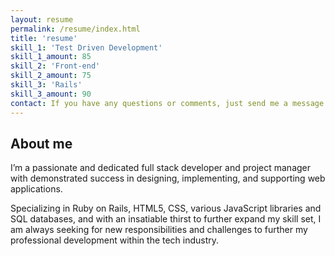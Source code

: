 ```yaml
---
layout: resume
permalink: /resume/index.html
title: 'resume'
skill_1: 'Test Driven Development'
skill_1_amount: 85
skill_2: 'Front-end'
skill_2_amount: 75
skill_3: 'Rails'
skill_3_amount: 90
contact: If you have any questions or comments, just send me a message on the form below!
---
```

## About me

I’m a passionate and dedicated full stack developer and project manager with demonstrated success in designing, implementing, and supporting web applications. <br>


Specializing in Ruby on Rails, HTML5, CSS, various JavaScript libraries and SQL databases, and with an insatiable thirst to further expand my skill set, I am always seeking for new responsibilities and challenges to further my professional development within the tech industry.
